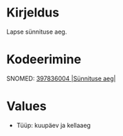 # Kirjeldus
Lapse sünnituse aeg.

# Kodeerimine
SNOMED: [397836004 |Sünnituse aeg|](concept:snomed-ct|397836004)

# Values
- Tüüp: kuupäev ja kellaaeg